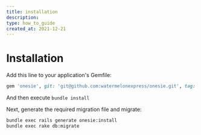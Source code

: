 ```yaml
---
title: installation
description:
type: how_to_guide
created_at: 2021-12-21
---
```


# Installation

Add this line to your application's Gemfile:

```ruby
gem 'onesie', git: 'git@github.com:watermelonexpress/onesie.git', tag: 'v0.2.0'
```

And then execute `bundle install`

Next, generate the required migration file and migrate:

```bash
bundle exec rails generate onesie:install
bundle exec rake db:migrate
```
